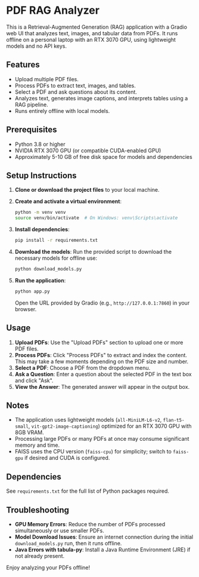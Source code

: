 # PDF RAG Analyzer

This is a Retrieval-Augmented Generation (RAG) application with a Gradio web UI that analyzes text, images, and tabular data from PDFs. It runs offline on a personal laptop with an RTX 3070 GPU, using lightweight models and no API keys.

## Features
- Upload multiple PDF files.
- Process PDFs to extract text, images, and tables.
- Select a PDF and ask questions about its content.
- Analyzes text, generates image captions, and interprets tables using a RAG pipeline.
- Runs entirely offline with local models.

## Prerequisites
- Python 3.8 or higher
- NVIDIA RTX 3070 GPU (or compatible CUDA-enabled GPU)
- Approximately 5-10 GB of free disk space for models and dependencies

## Setup Instructions

1. **Clone or download the project files** to your local machine.

2. **Create and activate a virtual environment**:
   ```bash
   python -m venv venv
   source venv/bin/activate  # On Windows: venv\Scripts\activate
   ```

3. **Install dependencies**:
   ```bash
   pip install -r requirements.txt
   ```

4. **Download the models**:
   Run the provided script to download the necessary models for offline use:
   ```bash
   python download_models.py
   ```

5. **Run the application**:
   ```bash
   python app.py
   ```
   Open the URL provided by Gradio (e.g., `http://127.0.0.1:7860`) in your browser.

## Usage
1. **Upload PDFs**: Use the "Upload PDFs" section to upload one or more PDF files.
2. **Process PDFs**: Click "Process PDFs" to extract and index the content. This may take a few moments depending on the PDF size and number.
3. **Select a PDF**: Choose a PDF from the dropdown menu.
4. **Ask a Question**: Enter a question about the selected PDF in the text box and click "Ask".
5. **View the Answer**: The generated answer will appear in the output box.

## Notes
- The application uses lightweight models (`all-MiniLM-L6-v2`, `flan-t5-small`, `vit-gpt2-image-captioning`) optimized for an RTX 3070 GPU with 8GB VRAM.
- Processing large PDFs or many PDFs at once may consume significant memory and time.
- FAISS uses the CPU version (`faiss-cpu`) for simplicity; switch to `faiss-gpu` if desired and CUDA is configured.

## Dependencies
See `requirements.txt` for the full list of Python packages required.

## Troubleshooting
- **GPU Memory Errors**: Reduce the number of PDFs processed simultaneously or use smaller PDFs.
- **Model Download Issues**: Ensure an internet connection during the initial `download_models.py` run, then it runs offline.
- **Java Errors with tabula-py**: Install a Java Runtime Environment (JRE) if not already present.

Enjoy analyzing your PDFs offline!